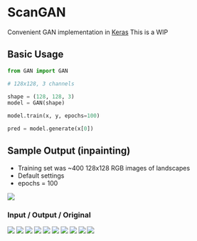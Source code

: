 # ScanGAN

Convenient GAN implementation in [Keras](http://keras.io)
This is a WIP

## Basic Usage
```python
from GAN import GAN

# 128x128, 3 channels

shape = (128, 128, 3)
model = GAN(shape)

model.train(x, y, epochs=100)

pred = model.generate(x[0])
```

## Sample Output (inpainting)

* Training set was ~400 128x128 RGB images of landscapes
* Default settings
* epochs = 100

![](https://github.com/chickenbellyfinn/ScanGAN/raw/master/output/training.png)


### Input / Output / Original

![](https://github.com/chickenbellyfinn/ScanGAN/raw/master/output/ex0.png)
![](https://github.com/chickenbellyfinn/ScanGAN/raw/master/output/ex1.png)
![](https://github.com/chickenbellyfinn/ScanGAN/raw/master/output/ex2.png)
![](https://github.com/chickenbellyfinn/ScanGAN/raw/master/output/ex3.png)
![](https://github.com/chickenbellyfinn/ScanGAN/raw/master/output/ex4.png)
![](https://github.com/chickenbellyfinn/ScanGAN/raw/master/output/ex5.png)
![](https://github.com/chickenbellyfinn/ScanGAN/raw/master/output/ex6.png)
![](https://github.com/chickenbellyfinn/ScanGAN/raw/master/output/ex7.png)
![](https://github.com/chickenbellyfinn/ScanGAN/raw/master/output/ex8.png)
![](https://github.com/chickenbellyfinn/ScanGAN/raw/master/output/ex9.png)
